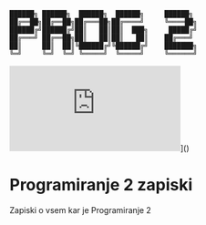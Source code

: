 ```
██████╗ ██████╗  ██████╗  ██████╗     ██████╗       
██╔══██╗██╔══██╗██╔═══██╗██╔════╝     ╚════██╗     
██████╔╝██████╔╝██║   ██║██║  ███╗     █████╔╝     
██╔═══╝ ██╔══██╗██║   ██║██║   ██║    ██╔═══╝      
██║     ██║  ██║╚██████╔╝╚██████╔╝    ███████╗      
╚═╝     ╚═╝  ╚═╝ ╚═════╝  ╚═════╝     ╚══════╝     
```
![GitHub latest commit](https://badgen.net/github/last-commit/Naereen/Strapdown.js)]()
# Programiranje 2 zapiski

Zapiski o vsem kar je Programiranje 2
